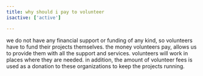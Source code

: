 ```yaml
---
title: why should i pay to volunteer
isactive: ['active']

---
```

we do not have any financial support or funding of any kind, so volunteers have to fund their projects themselves. the money volunteers pay, allows us to provide them with all the support and services. volunteers will work in places where they are needed. in addition, the amount of volunteer fees is used as a donation to these organizations to keep the projects running.
